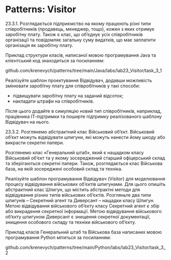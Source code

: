 # Patterns: Visitor
23.3.1. Розглядається підприємство на якому
працюють різні типи співробітників (продавець, менеджер, тощо), кожен з яких
отримує заробітну плату. Також є клас, що об’єднує усіх співробітників
організації та повідомляє загальну суму видатків, що має заплатити організація
як заробітну плату.

Приклад структури класів, написаної мовою програмування Java та
клієнтський код знаходиться за посиланням:

github.com/krenevych/patterns/tree/main/Java/labs/lab23_Visitor/task_3_1

Реалізуйте шаблон проектування Відвідувач, додавши
можливість змінювати заробітну плату для співробітників у такі способи:
- підвищувати заробітну плату на заданий відсоток;
- накладати штрафи на співробітників.

Після цього додайте в симуляцію новий тип співробітників,
наприклад, працівника ІТ-підтримки та поширте підтримку реалізованого шаблону
Відвідувач на нього.

23.3.2. Розглянемо абстрактний клас Військовий
об’єкт. Військовий об’єкт можуть відвідувати шпигуни, які можуть нанести йому
шкоду або викрасти секретні папери.

Розглянемо клас «Генеральний штаб», який є нащадком класу
Військовий об’єкт та у якому зосереджений старший офіцерський склад та
зберігаються секретні папери. Також, розглядається клас Військова база, на якій
зосереджені особовий склад та техніка.

Реалізуйте
шаблон програмування Відвідувач (Visitor) для моделювання процесу
відвідування військових об’єктів шпигунами. Для цього опишіть абстрактний клас
Шпигун, що містить абстрактні методи для відвідування різних типів військових
об’єктів. Розгляньте два типи шпигунів – Секретний агент та Диверсант – нащадки
класу Шпигун. Метою відвідування військового об’єкту класу Секретний агент є
збір або викрадення секретної інформації. Метою відвідування військового
об’єкту шпигуном Диверсант є знищення секретної документації, знищення
особового складу та техніки військового об’єкту.


Приклад
класів Генеральний штаб та Військова база написаних мовою програмування Python мітиться за посиланням:


github.com/krenevych/patterns/tree/main/Python/labs/lab23_Visitor/task_3_2